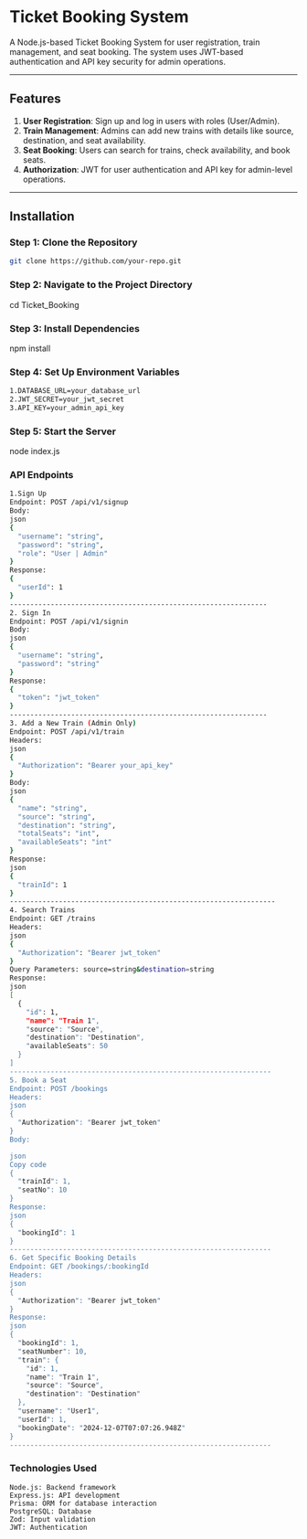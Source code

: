 # Ticket Booking System

A Node.js-based Ticket Booking System for user registration, train management, and seat booking. The system uses JWT-based authentication and API key security for admin operations.

---

## Features

1. **User Registration**: Sign up and log in users with roles (User/Admin).  
2. **Train Management**: Admins can add new trains with details like source, destination, and seat availability.  
3. **Seat Booking**: Users can search for trains, check availability, and book seats.  
4. **Authorization**: JWT for user authentication and API key for admin-level operations.

---

## Installation

### Step 1: Clone the Repository
```bash
git clone https://github.com/your-repo.git

```
### Step 2: Navigate to the Project Directory
cd Ticket_Booking

### Step 3: Install Dependencies
npm install

### Step 4: Set Up Environment Variables
```bash
1.DATABASE_URL=your_database_url
2.JWT_SECRET=your_jwt_secret
3.API_KEY=your_admin_api_key
```

### Step 5: Start the Server
node index.js

### API Endpoints
```bash
1.Sign Up
Endpoint: POST /api/v1/signup
Body:
json
{
  "username": "string",
  "password": "string",
  "role": "User | Admin"
}
Response:
{
  "userId": 1
}
---------------------------------------------------------------
2. Sign In
Endpoint: POST /api/v1/signin
Body:
json
{
  "username": "string",
  "password": "string"
}
Response:
{
  "token": "jwt_token"
}
---------------------------------------------------------------
3. Add a New Train (Admin Only)
Endpoint: POST /api/v1/train
Headers:
json
{
  "Authorization": "Bearer your_api_key"
}
Body:
json
{
  "name": "string",
  "source": "string",
  "destination": "string",
  "totalSeats": "int",
  "availableSeats": "int"
}
Response:
json
{
  "trainId": 1
}
-----------------------------------------------------------------
4. Search Trains
Endpoint: GET /trains
Headers:
json
{
  "Authorization": "Bearer jwt_token"
}
Query Parameters: source=string&destination=string
Response:
json
[
  {
    "id": 1,
    "name": "Train 1",
    "source": "Source",
    "destination": "Destination",
    "availableSeats": 50
  }
]
----------------------------------------------------------------
5. Book a Seat
Endpoint: POST /bookings
Headers:
json
{
  "Authorization": "Bearer jwt_token"
}
Body:

json
Copy code
{
  "trainId": 1,
  "seatNo": 10
}
Response:
json
{
  "bookingId": 1
}
----------------------------------------------------------------
6. Get Specific Booking Details
Endpoint: GET /bookings/:bookingId
Headers:
json
{
  "Authorization": "Bearer jwt_token"
}
Response:
json
{
  "bookingId": 1,
  "seatNumber": 10,
  "train": {
    "id": 1,
    "name": "Train 1",
    "source": "Source",
    "destination": "Destination"
  },
  "username": "User1",
  "userId": 1,
  "bookingDate": "2024-12-07T07:07:26.948Z"
}
----------------------------------------------------------------
```
### Technologies Used
```
Node.js: Backend framework
Express.js: API development
Prisma: ORM for database interaction
PostgreSQL: Database
Zod: Input validation
JWT: Authentication
```
